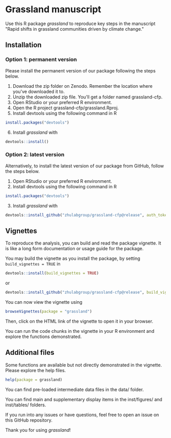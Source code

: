 # Grassland manuscript

Use this R package _grassland_ to reproduce key steps in the manuscript "Rapid shifts in grassland communities driven by climate change."

## Installation
### Option 1: permanent version
Please install the permanent version of our package following the steps below.

1. Download the zip folder on Zenodo. Remember the location where you've downloaded it to.
2. Unzip the downloaded zip file. You'll get a folder named grassland-cfp.
3. Open RStudio or your preferred R environment.
4. Open the R project grassland-cfp/grassland.Rproj.
5. Install devtools using the following command in R
```R
install.packages("devtools")
```
6. Install _grassland_ with
```R
devtools::install()
```

### Option 2: latest version
Alternatively, to install the latest version of our package from GitHub, follow the steps below.

1. Open RStudio or your preferred R environment.
2. Install devtools using the following command in R
```R
install.packages("devtools")
```
3. Install _grassland_ with
```R
devtools::install_github("zhulabgroup/grassland-cfp@release", auth_token = "[your token]")
```

## Vignettes
To reproduce the analysis, you can build and read the package vignette. It is like a long form documentation or usage guide for the package.

You may build the vignette as you install the package, by setting `build_vignettes = TRUE` in
```R
devtools::install(build_vignettes = TRUE)
```
or
```R
devtools::install_github("zhulabgroup/grassland-cfp@release", build_vignettes = TRUE, auth_token = "[your token]")
```

You can now view the vignette using
```R
browseVignettes(package = "grassland")
```

Then, click on the HTML link of the vignette to open it in your browser.

You can run the code chunks in the vignette in your R environment and explore the functions demonstrated.

## Additional files
Some functions are available but not directly demonstrated in the vignette. Please explore the help files.
```R
help(package = grassland)
```

You can find pre-loaded intermediate data files in the data/ folder.

You can find main and supplementary display items in the inst/figures/ and inst/tables/ folders.


If you run into any issues or have questions, feel free to open an issue on this GitHub repository. 

Thank you for using _grassland_!

